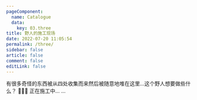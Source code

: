 ```yaml
---
pageComponent:
  name: Catalogue
  data:
    key: 03.three
title: 野人的施工现场
date: 2022-07-20 11:05:54
permalink: /three/
sidebar: false
article: false
comment: false
editLink: false
---
```

有很多奇怪的东西被从四处收集而来然后被随意地堆在这里...这个野人想要做些什么？
👷‍♀️👷 正在施工中... ...